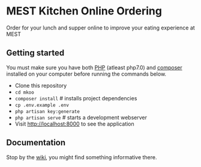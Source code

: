 # MEST Kitchen Online Ordering

Order for your lunch and supper online to improve your eating experience at MEST

## Getting started

You must make sure you have both  [PHP](http://php.net/) (atleast php7.0) and [composer](https://getcomposer.org/download/) installed on your computer before running the commands below.

* Clone this repository
* `cd mkoo`
* `composer install` # installs project dependencies
* `cp .env.example .env`
* `php artisan key:generate`
* `php artisan serve` # starts a development webserver
* Visit [http://localhost:8000](http://localhost:8000) to see the application

## Documentation

Stop by the [wiki](https://github.com/mestafrica/mkoo/wiki), you might find something informative there.
